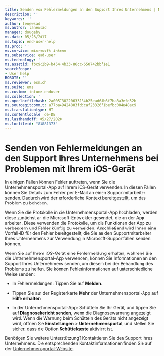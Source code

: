 ```yaml
---
title: Senden von Fehlermeldungen an den Support Ihres Unternehmens | Microsoft-Dokumentation
description: ''
keywords: ''
author: lenewsad
ms.author: lanewsad
manager: dougeby
ms.date: 05/23/2017
ms.topic: end-user-help
ms.prod: ''
ms.service: microsoft-intune
ms.subservice: end-user
ms.technology: ''
ms.assetid: fbc9c2b9-b454-4b33-86cc-650742bbf1e1
searchScope:
- User help
ROBOTS: ''
ms.reviewer: esmich
ms.suite: ems
ms.custom: intune-enduser
ms.collection: ''
ms.openlocfilehash: 2a005730220633184b25ead68b6f7ba8a3efd52b
ms.sourcegitcommit: a77ba49424803fddcaf23326f1befbc004e48ac9
ms.translationtype: HT
ms.contentlocale: de-DE
ms.lasthandoff: 05/27/2020
ms.locfileid: "83881373"
---
```

# <a name="send-errors-to-your-company-support-for-issues-with-your-ios-device"></a>Senden von Fehlermeldungen an den Support Ihres Unternehmens bei Problemen mit Ihrem iOS-Gerät
In einigen Fällen können Fehler auftreten, wenn Sie die Unternehmensportal-App auf Ihrem iOS-Gerät verwenden. In diesen Fällen können Sie Details zum Fehler per E-Mail an einen Supportmitarbeiter senden. Dadurch wird der erforderliche Kontext bereitgestellt, um das Problem zu beheben.

Wenn Sie die Protokolle in die Unternehmensportal-App hochladen, werden diese zunächst an die Microsoft-Entwickler gesendet, die an der App arbeiten. Diese verwenden die Protokolle, um die Funktionen der App zu verbessern und Fehler künftig zu vermeiden. Anschließend wird Ihnen eine Vorfall-ID für den Fehler bereitgestellt, die Sie an den Supportmitarbeiter Ihres Unternehmens zur Verwendung in Microsoft-Supportfällen senden können.

Wenn Sie auf Ihrem iOS-Gerät eine Fehlermeldung erhalten, während Sie die Unternehmensportal-App verwenden, können Sie Informationen an den Support Ihres Unternehmens senden, um diesem bei der Behandlung des Problems zu helfen. Sie können Fehlerinformationen auf unterschiedliche Weise senden:

- In Fehlermeldungen: Tippen Sie auf **Melden**.

- Tippen Sie auf der Registerkarte **Mehr** der Unternehmensportal-App auf **Hilfe erhalten**.

- In der Unternehmensportal-App: Schütteln Sie Ihr Gerät, und tippen Sie auf **Diagnosebericht senden**, wenn die Diagnosewarnung angezeigt wird. Wenn die Warnung beim Schütteln des Geräts nicht angezeigt wird, öffnen Sie **Einstellungen** > **Unternehmensportal**, und stellen Sie sicher, dass die Option **Schüttelgeste** aktiviert ist.

Benötigen Sie weitere Unterstützung? Kontaktieren Sie den Support Ihres Unternehmens. Die entsprechenden Kontaktinformationen finden Sie auf der [Unternehmensportal-Website](https://go.microsoft.com/fwlink/?linkid=2010980).
